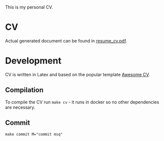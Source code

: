 This is my personal CV.

# CV
Actual generated document can be found in [resume_cv.pdf](resume_cv.pdf).

# Development
CV is written in Latex and based on the popular template [Awesome CV](https://github.com/posquit0/Awesome-CV).

## Compilation
To compile the CV run `make cv` - it runs in docker so no other dependencies are necessary.

## Commit
`make commit M="commit msq"`